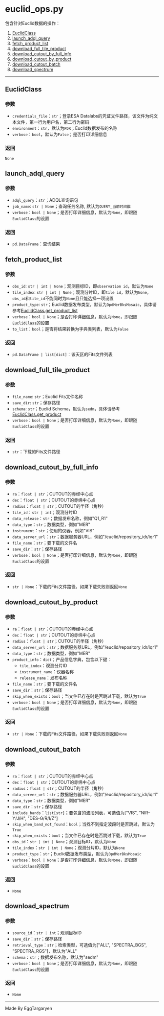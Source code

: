 # euclid_ops.py

包含针对Euclid数据的操作：

1. [EuclidClass](#EuclidClass)
2. [launch_adql_query](#launch_adql_query)
3. [fetch_product_list](#fetch_product_list)
4. [download_full_tile_product](#download_full_tile_product)
5. [download_cutout_by_full_info](#download_cutout_by_full_info)
6. [download_cutout_by_product](#download_cutout_by_product)
7. [download_cutout_batch](#download_cutout_batch)
8. [download_spectrum](#download_spectrum)

---

## EuclidClass

### 参数

- `credentials_file`：`str`；登录ESA Datalabs的凭证文件路径，该文件为纯文本文件，第一行为用户名，第二行为密码
- `environment`：`str`，默认为`PDR`；Euclid数据发布的名称
- `verbose`：`bool`，默认为`False`；是否打印详细信息

### 返回

`None`

## launch_adql_query

### 参数

- `adql_query`：`str`；ADQL查询语句
- `job_name`: `str | None`；查询任务名称, 默认为`QUERY_当前时间戳`
- `verbose`：`bool | None`；是否打印详细信息，默认为`None`，即跟随`EuclidClass`的设置

### 返回

- `pd.DataFrame`：查询结果

## fetch_product_list

### 参数

- `obs_id`: `str | int | None`；观测目标ID，即`observation id`，默认为`None`
- `tile_index`: `str | int | None`；观测分片ID，即`tile id`，默认为`None`。`obs_id`和`tile_id`不能同时为`None`且只能选择一项设置
- `product_type`: `str`；Euclid数据发布类型，默认为`DpdMerBksMosaic`，具体请参考[EuclidClass.get_product_list](https://astroquery.readthedocs.io/en/latest/_modules/astroquery/esa/euclid/core.html#EuclidClass.get_product_list)
- `verbose`：`bool | None`；是否打印详细信息，默认为`None`，即跟随`EuclidClass`的设置
- `to_list`：`bool`；是否将结果转换为字典类列表，默认为`False`

### 返回

- `pd.DataFrame | list[dict]`：该天区的Fits文件列表

## download_full_tile_product

### 参数

- `file_name`: `str`；Euclid Fits文件名称
- `save_dir`: `str`；保存路径
- `schema`: `str`；Euclid Schema，默认为`sedm`，具体请参考[EuclidClass.get_product](https://astroquery.readthedocs.io/en/latest/_modules/astroquery/esa/euclid/core.html#EuclidClass.get_product)
- `verbose`：`bool | None`；是否打印详细信息，默认为`None`，即跟随`EuclidClass`的设置

### 返回

- `str`：下载的Fits文件路径

## download_cutout_by_full_info

### 参数

- `ra`：`float | str`；CUTOUT的赤经中心点
- `dec`：`float | str`；CUTOUT的赤纬中心点
- `radius`：`float | str`；CUTOUT的半径（角秒）
- `tile_id`：`str | int`；观测分片ID
- `data_release`：`str`；数据发布名称，例如"Q1_R1"
- `data_type`：`str`；数据类型，例如"MER"
- `instrument`：`str`；使用的仪器，例如"VIS"
- `data_server_url`：`str`；数据服务器URL，例如"/euclid/repository_idr/iqr1"
- `file_name`：`str`；要下载的文件名
- `save_dir`：`str`；保存路径
- `verbose`：`bool | None`；是否打印详细信息，默认为`None`，即跟随`EuclidClass`的设置

### 返回

- `str | None`：下载的Fits文件路径，如果下载失败则返回`None`

## download_cutout_by_product

### 参数

- `ra`：`float | str`；CUTOUT的赤经中心点
- `dec`：`float | str`；CUTOUT的赤纬中心点
- `radius`：`float | str`；CUTOUT的半径（角秒）
- `data_server_url`：`str`；数据服务器URL，例如"/euclid/repository_idr/iqr1"
- `data_type`：`str`；数据类型，例如"MER"
- `product_info`：`dict`；产品信息字典，包含以下键：
    - `tile_index`：观测分片ID
    - `instrument_name`：仪器名称
    - `release_name`：发布名称
- `file_name`：`str`；要下载的文件名
- `save_dir`：`str`；保存路径
- `skip_when_exists`：`bool`；当文件已存在时是否跳过下载，默认为`True`
- `verbose`：`bool | None`；是否打印详细信息，默认为`None`，即跟随`EuclidClass`的设置

### 返回

- `str | None`：下载的Fits文件路径，如果下载失败则返回`None`

## download_cutout_batch

### 参数

- `ra`：`float | str`；CUTOUT的赤经中心点
- `dec`：`float | str`；CUTOUT的赤纬中心点
- `radius`：`float | str`；CUTOUT的半径（角秒）
- `data_server_url`：`str`；数据服务器URL，例如"/euclid/repository_idr/iqr1"
- `data_type`：`str`；数据类型，例如"MER"
- `save_dir`：`str`；保存路径
- `include_bands`：`list[str]`；要包含的波段列表，可选值为["VIS", "NIR-Y/J/H", "DES-G/R/I/Z"]
- `skip_when_band_not_found`：`bool`；当找不到指定波段时是否跳过，默认为`True`
- `skip_when_exists`：`bool`；当文件已存在时是否跳过下载，默认为`True`
- `obs_id`：`str | int | None`；观测目标ID，默认为`None`
- `tile_index`：`str | int | None`；观测分片ID，默认为`None`
- `product_type`：`str`；Euclid数据发布类型，默认为`DpdMerBksMosaic`
- `verbose`：`bool | None`；是否打印详细信息，默认为`None`，即跟随`EuclidClass`的设置

### 返回

- `None`

## download_spectrum

### 参数

- `source_id`：`str | int`；观测目标ID
- `save_dir`：`str`；保存路径
- `retrieval_type`：`str`；检索类型，可选值为["ALL", "SPECTRA_BGS", "SPECTRA_RGS"]，默认为"ALL"
- `schema`：`str`；数据发布名称，默认为"sedm"
- `verbose`：`bool | None`；是否打印详细信息，默认为`None`，即跟随`EuclidClass`的设置

### 返回

- `None`

---

Made By EggTargaryen
